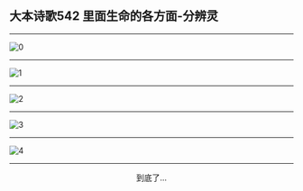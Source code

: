 
## 大本诗歌542 里面生命的各方面-分辨灵
        
<div id="aplayer0"></div>

---

<img alt="0" data-original="/data/d0542/0.png">

---

<img alt="1" data-original="/data/d0542/1.png">

---

<img alt="2" data-original="/data/d0542/2.png">

---

<img alt="3" data-original="/data/d0542/3.png">

---

<img alt="4" data-original="/data/d0542/4.png">

---

<p style="text-align: center">到底了...</p>

<script src="/js/dist-view.js"></script>

<script>
MAIN.id = 'd0542';
        
const ap0 = new APlayer({
    container: document.getElementById('aplayer0'),
    volume: 1,
    loop: 'none',
    preload: 'none',
    audio: [{
        name: '大本诗歌542.mp3',
        artist: '大本诗歌',
        url: 'https://res.wx.qq.com/voice/getvoice?mediaid=MzI0NTk3MDM5M18yMjQ3NDk0MzY1',
        cover: '/favicon'
    }]
});
</script>
